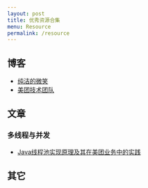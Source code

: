 ```yaml
---
layout: post
title: 优秀资源合集
menu: Resource
permalink: /resource
---
```



## 博客
+ [纯洁的微笑](http://www.ityouknow.com/)
+ [美团技术团队](https://tech.meituan.com/)

## 文章

### 多线程与并发
+ [Java线程池实现原理及其在美团业务中的实践](https://tech.meituan.com/2020/04/02/java-pooling-pratice-in-meituan.html)

## 其它  